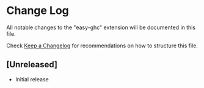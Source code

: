# Change Log
All notable changes to the "easy-ghc" extension will be documented in this file.

Check [Keep a Changelog](http://keepachangelog.com/) for recommendations on how to structure this file.

## [Unreleased]
- Initial release